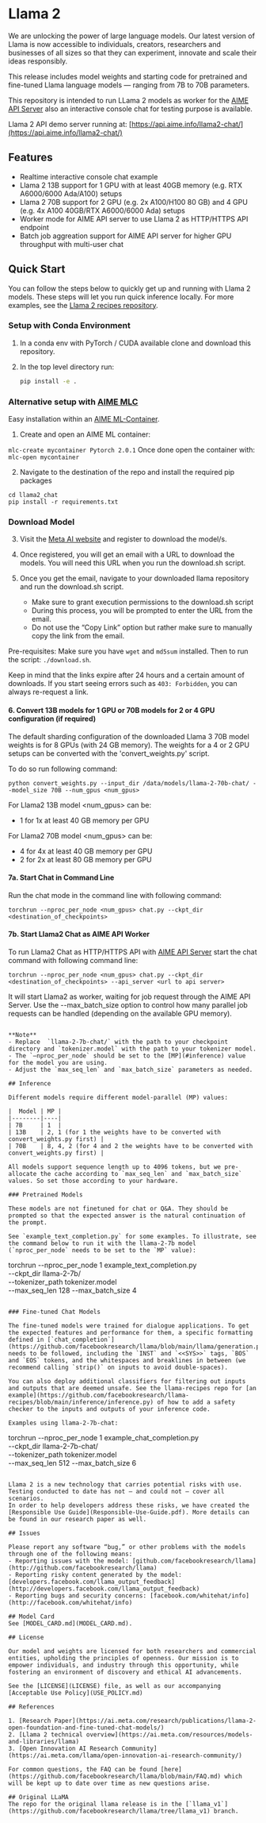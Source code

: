 # Llama 2

We are unlocking the power of large language models. Our latest version of Llama is now accessible to individuals, creators, researchers and businesses of all sizes so that they can experiment, innovate and scale their ideas responsibly. 

This release includes model weights and starting code for pretrained and fine-tuned Llama language models — ranging from 7B to 70B parameters.

This repository is intended to run LLama 2 models as worker for the [AIME API Server](https://github.com/aime-team/aime-api-server) also an interactive console chat for testing purpose is available.

Llama 2 API demo server running at: [https://api.aime.info/llama2-chat/](https://api.aime.info/llama2-chat/)

## Features

* Realtime interactive console chat example
* Llama 2 13B support for 1 GPU with at least 40GB memory (e.g. RTX A6000/6000 Ada/A100) setups
* Llama 2 70B support for 2 GPU (e.g. 2x A100/H100 80 GB) and 4 GPU (e.g. 4x A100 40GB/RTX A6000/6000 Ada) setups
* Worker mode for AIME API server to use Llama 2 as HTTP/HTTPS API endpoint
* Batch job aggreation support for AIME API server for higher GPU throughput with multi-user chat

## Quick Start

You can follow the steps below to quickly get up and running with Llama 2 models. These steps will let you run quick inference locally. For more examples, see the [Llama 2 recipes repository](https://github.com/facebookresearch/llama-recipes). 

### Setup with Conda Environment

1. In a conda env with PyTorch / CUDA available clone and download this repository.

2. In the top level directory run:
    ```bash
    pip install -e .
    ```

### Alternative setup with [AIME MLC](https://github.com/aime-team/aime-ml-containers)

Easy installation within an [AIME ML-Container](https://github.com/aime-team/aime-ml-containers).

1. Create and open an AIME ML container:

```mlc-create mycontainer Pytorch 2.0.1```
Once done open the container with:
```mlc-open mycontainer```

2. Navigate to the destination of the repo and install the required pip packages
```
cd llama2_chat
pip install -r requirements.txt
```

### Download Model

3. Visit the [Meta AI website](https://ai.meta.com/resources/models-and-libraries/llama-downloads/) and register to download the model/s.

4. Once registered, you will get an email with a URL to download the models. You will need this URL when you run the download.sh script.

5. Once you get the email, navigate to your downloaded llama repository and run the download.sh script. 
    - Make sure to grant execution permissions to the download.sh script
    - During this process, you will be prompted to enter the URL from the email. 
    - Do not use the “Copy Link” option but rather make sure to manually copy the link from the email.

Pre-requisites: Make sure you have `wget` and `md5sum` installed. Then to run the script: `./download.sh`.

Keep in mind that the links expire after 24 hours and a certain amount of downloads. If you start seeing errors such as `403: Forbidden`, you can always re-request a link.

#### 6. Convert 13B models for 1 GPU or 70B models for 2 or 4 GPU configuration (if required)
The default sharding configuration of the downloaded Llama 3 70B model weights is for 8 GPUs (with 24 GB memory). The weights for a 4 or 2 GPU setups can be converted with the 'convert_weights.py' script.

To do so run following command:

```
python convert_weights.py --input_dir /data/models/llama-2-70b-chat/ --model_size 70B --num_gpus <num_gpus>
```

For Llama2 13B model <num_gpus> can be:

- 1 for 1x at least 40 GB memory per GPU

For Llama2 70B model <num_gpus> can be:

- 4 for 4x at least 40 GB memory per GPU
- 2 for 2x at least 80 GB memory per GPU

#### 7a. Start Chat in Command Line
Run the chat mode in the command line with following command:
```
torchrun --nproc_per_node <num_gpus> chat.py --ckpt_dir <destination_of_checkpoints>
```

#### 7b. Start Llama2 Chat as AIME API Worker

To run Llama2 Chat as HTTP/HTTPS API with [AIME API Server](https://github.com/aime-team/aime-api-server) start the chat command with following command line:

```
torchrun --nproc_per_node <num_gpus> chat.py --ckpt_dir <destination_of_checkpoints> --api_server <url to api server>
```
It will start Llama2 as worker, waiting for job request through the AIME API Server. Use the --max_batch_size option to control how many parallel job requests can be handled (depending on the available GPU memory). 
```

**Note**
- Replace  `llama-2-7b-chat/` with the path to your checkpoint directory and `tokenizer.model` with the path to your tokenizer model.
- The `–nproc_per_node` should be set to the [MP](#inference) value for the model you are using.
- Adjust the `max_seq_len` and `max_batch_size` parameters as needed.

## Inference

Different models require different model-parallel (MP) values:

|  Model | MP |
|--------|----|
| 7B     | 1  |
| 13B    | 2, 1 (for 1 the weights have to be converted with convert_weights.py first) |
| 70B    | 8, 4, 2 (for 4 and 2 the weights have to be converted with convert_weights.py first) |

All models support sequence length up to 4096 tokens, but we pre-allocate the cache according to `max_seq_len` and `max_batch_size` values. So set those according to your hardware.

### Pretrained Models

These models are not finetuned for chat or Q&A. They should be prompted so that the expected answer is the natural continuation of the prompt.

See `example_text_completion.py` for some examples. To illustrate, see the command below to run it with the llama-2-7b model (`nproc_per_node` needs to be set to the `MP` value):

```
torchrun --nproc_per_node 1 example_text_completion.py \
    --ckpt_dir llama-2-7b/ \
    --tokenizer_path tokenizer.model \
    --max_seq_len 128 --max_batch_size 4
```

### Fine-tuned Chat Models

The fine-tuned models were trained for dialogue applications. To get the expected features and performance for them, a specific formatting defined in [`chat_completion`](https://github.com/facebookresearch/llama/blob/main/llama/generation.py#L212)
needs to be followed, including the `INST` and `<<SYS>>` tags, `BOS` and `EOS` tokens, and the whitespaces and breaklines in between (we recommend calling `strip()` on inputs to avoid double-spaces).

You can also deploy additional classifiers for filtering out inputs and outputs that are deemed unsafe. See the llama-recipes repo for [an example](https://github.com/facebookresearch/llama-recipes/blob/main/inference/inference.py) of how to add a safety checker to the inputs and outputs of your inference code.

Examples using llama-2-7b-chat:

```
torchrun --nproc_per_node 1 example_chat_completion.py \
    --ckpt_dir llama-2-7b-chat/ \
    --tokenizer_path tokenizer.model \
    --max_seq_len 512 --max_batch_size 6
```

Llama 2 is a new technology that carries potential risks with use. Testing conducted to date has not — and could not — cover all scenarios.
In order to help developers address these risks, we have created the [Responsible Use Guide](Responsible-Use-Guide.pdf). More details can be found in our research paper as well.

## Issues

Please report any software “bug,” or other problems with the models through one of the following means:
- Reporting issues with the model: [github.com/facebookresearch/llama](http://github.com/facebookresearch/llama)
- Reporting risky content generated by the model: [developers.facebook.com/llama_output_feedback](http://developers.facebook.com/llama_output_feedback)
- Reporting bugs and security concerns: [facebook.com/whitehat/info](http://facebook.com/whitehat/info)

## Model Card
See [MODEL_CARD.md](MODEL_CARD.md).

## License

Our model and weights are licensed for both researchers and commercial entities, upholding the principles of openness. Our mission is to empower individuals, and industry through this opportunity, while fostering an environment of discovery and ethical AI advancements. 

See the [LICENSE](LICENSE) file, as well as our accompanying [Acceptable Use Policy](USE_POLICY.md)

## References

1. [Research Paper](https://ai.meta.com/research/publications/llama-2-open-foundation-and-fine-tuned-chat-models/)
2. [Llama 2 technical overview](https://ai.meta.com/resources/models-and-libraries/llama)
3. [Open Innovation AI Research Community](https://ai.meta.com/llama/open-innovation-ai-research-community/)

For common questions, the FAQ can be found [here](https://github.com/facebookresearch/llama/blob/main/FAQ.md) which will be kept up to date over time as new questions arise. 

## Original LLaMA
The repo for the original llama release is in the [`llama_v1`](https://github.com/facebookresearch/llama/tree/llama_v1) branch.
